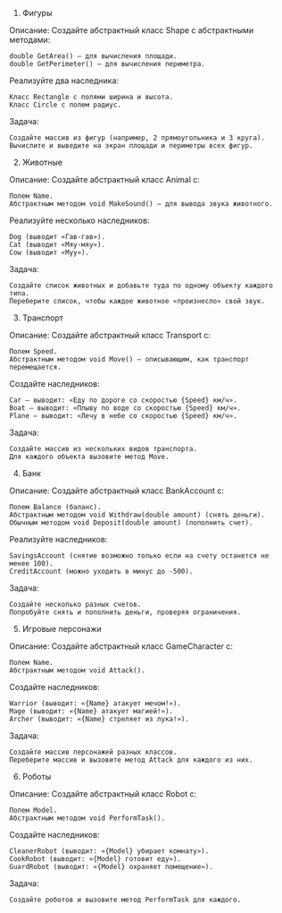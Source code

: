1. Фигуры

Описание:
Создайте абстрактный класс Shape с абстрактными методами:

    double GetArea() – для вычисления площади.
    double GetPerimeter() – для вычисления периметра.

Реализуйте два наследника:

    Класс Rectangle с полями ширина и высота.
    Класс Circle с полем радиус.

Задача:

    Создайте массив из фигур (например, 2 прямоугольника и 3 круга).
    Вычислите и выведите на экран площади и периметры всех фигур.

2. Животные

Описание:
Создайте абстрактный класс Animal с:

    Полем Name.
    Абстрактным методом void MakeSound() – для вывода звука животного.

Реализуйте несколько наследников:

    Dog (выводит «Гав-гав»).
    Cat (выводит «Мяу-мяу»).
    Cow (выводит «Муу»).

Задача:

    Создайте список животных и добавьте туда по одному объекту каждого типа.
    Переберите список, чтобы каждое животное «произнесло» свой звук.

3. Транспорт

Описание:
Создайте абстрактный класс Transport с:

    Полем Speed.
    Абстрактным методом void Move() – описывающим, как транспорт перемещается.

Создайте наследников:

    Car – выводит: «Еду по дороге со скоростью {Speed} км/ч».
    Boat – выводит: «Плыву по воде со скоростью {Speed} км/ч».
    Plane – выводит: «Лечу в небе со скоростью {Speed} км/ч».

Задача:

    Создайте массив из нескольких видов транспорта.
    Для каждого объекта вызовите метод Move.

4. Банк

Описание:
Создайте абстрактный класс BankAccount с:

    Полем Balance (баланс).
    Абстрактным методом void Withdraw(double amount) (снять деньги).
    Обычным методом void Deposit(double amount) (пополнить счет).

Реализуйте наследников:

    SavingsAccount (снятие возможно только если на счету останется не менее 100).
    CreditAccount (можно уходить в минус до -500).

Задача:

    Создайте несколько разных счетов.
    Попробуйте снять и пополнить деньги, проверяя ограничения.

5. Игровые персонажи

Описание:
Создайте абстрактный класс GameCharacter с:

    Полем Name.
    Абстрактным методом void Attack().

Создайте наследников:

    Warrior (выводит: «{Name} атакует мечом!»).
    Mage (выводит: «{Name} атакует магией!»).
    Archer (выводит: «{Name} стреляет из лука!»).

Задача:

    Создайте массив персонажей разных классов.
    Переберите массив и вызовите метод Attack для каждого из них.

6. Роботы

Описание:
Создайте абстрактный класс Robot с:

    Полем Model.
    Абстрактным методом void PerformTask().

Создайте наследников:

    CleanerRobot (выводит: «{Model} убирает комнату»).
    CookRobot (выводит: «{Model} готовит еду»).
    GuardRobot (выводит: «{Model} охраняет помещение»).

Задача:

    Создайте роботов и вызовите метод PerformTask для каждого.
